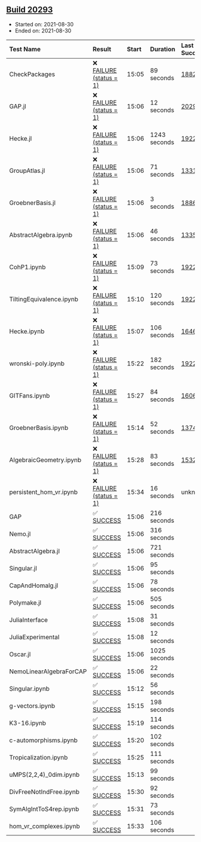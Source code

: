 ## [Build 20293](https://oscarci.mathematik.uni-kl.de/job/oscar/20293/)

* Started on: 2021-08-30
* Ended on: 2021-08-30

| Test Name    | Result | Start | Duration | Last Success | First Failure |
|:-------------|:-------|:------|:---------|:-------------|:--------------|
| CheckPackages | ❌ [FAILURE (status = 1)](https://oscarci.mathematik.uni-kl.de/job/oscar/20293/artifact/logs/build-20293/CheckPackages.log) | 15:05 | 89 seconds | [18822](https://oscarci.mathematik.uni-kl.de/job/oscar/18822/) | [18823](https://oscarci.mathematik.uni-kl.de/job/oscar/18823/) |
| GAP.jl | ❌ [FAILURE (status = 1)](https://oscarci.mathematik.uni-kl.de/job/oscar/20293/artifact/logs/build-20293/GAP.jl.log) | 15:06 | 12 seconds | [20291](https://oscarci.mathematik.uni-kl.de/job/oscar/20291/) | [20292](https://oscarci.mathematik.uni-kl.de/job/oscar/20292/) |
| Hecke.jl | ❌ [FAILURE (status = 1)](https://oscarci.mathematik.uni-kl.de/job/oscar/20293/artifact/logs/build-20293/Hecke.jl.log) | 15:06 | 1243 seconds | [19222](https://oscarci.mathematik.uni-kl.de/job/oscar/19222/) | [20152](https://oscarci.mathematik.uni-kl.de/job/oscar/20152/) |
| GroupAtlas.jl | ❌ [FAILURE (status = 1)](https://oscarci.mathematik.uni-kl.de/job/oscar/20293/artifact/logs/build-20293/GroupAtlas.jl.log) | 15:06 | 71 seconds | [13311](https://oscarci.mathematik.uni-kl.de/job/oscar/13311/) | [13312](https://oscarci.mathematik.uni-kl.de/job/oscar/13312/) |
| GroebnerBasis.jl | ❌ [FAILURE (status = 1)](https://oscarci.mathematik.uni-kl.de/job/oscar/20293/artifact/logs/build-20293/GroebnerBasis.jl.log) | 15:06 | 3 seconds | [18864](https://oscarci.mathematik.uni-kl.de/job/oscar/18864/) | [18865](https://oscarci.mathematik.uni-kl.de/job/oscar/18865/) |
| AbstractAlgebra.ipynb | ❌ [FAILURE (status = 1)](https://oscarci.mathematik.uni-kl.de/job/oscar/20293/artifact/logs/build-20293/AbstractAlgebra.ipynb.log) | 15:06 | 46 seconds | [13355](https://oscarci.mathematik.uni-kl.de/job/oscar/13355/) | [13356](https://oscarci.mathematik.uni-kl.de/job/oscar/13356/) |
| CohP1.ipynb | ❌ [FAILURE (status = 1)](https://oscarci.mathematik.uni-kl.de/job/oscar/20293/artifact/logs/build-20293/CohP1.ipynb.log) | 15:09 | 73 seconds | [19222](https://oscarci.mathematik.uni-kl.de/job/oscar/19222/) | [20152](https://oscarci.mathematik.uni-kl.de/job/oscar/20152/) |
| TiltingEquivalence.ipynb | ❌ [FAILURE (status = 1)](https://oscarci.mathematik.uni-kl.de/job/oscar/20293/artifact/logs/build-20293/TiltingEquivalence.ipynb.log) | 15:10 | 120 seconds | [19222](https://oscarci.mathematik.uni-kl.de/job/oscar/19222/) | [20152](https://oscarci.mathematik.uni-kl.de/job/oscar/20152/) |
| Hecke.ipynb | ❌ [FAILURE (status = 1)](https://oscarci.mathematik.uni-kl.de/job/oscar/20293/artifact/logs/build-20293/Hecke.ipynb.log) | 15:07 | 106 seconds | [16463](https://oscarci.mathematik.uni-kl.de/job/oscar/16463/) | [16464](https://oscarci.mathematik.uni-kl.de/job/oscar/16464/) |
| wronski-poly.ipynb | ❌ [FAILURE (status = 1)](https://oscarci.mathematik.uni-kl.de/job/oscar/20293/artifact/logs/build-20293/wronski-poly.ipynb.log) | 15:22 | 182 seconds | [19222](https://oscarci.mathematik.uni-kl.de/job/oscar/19222/) | [20152](https://oscarci.mathematik.uni-kl.de/job/oscar/20152/) |
| GITFans.ipynb | ❌ [FAILURE (status = 1)](https://oscarci.mathematik.uni-kl.de/job/oscar/20293/artifact/logs/build-20293/GITFans.ipynb.log) | 15:27 | 84 seconds | [16068](https://oscarci.mathematik.uni-kl.de/job/oscar/16068/) | [16069](https://oscarci.mathematik.uni-kl.de/job/oscar/16069/) |
| GroebnerBasis.ipynb | ❌ [FAILURE (status = 1)](https://oscarci.mathematik.uni-kl.de/job/oscar/20293/artifact/logs/build-20293/GroebnerBasis.ipynb.log) | 15:14 | 52 seconds | [13748](https://oscarci.mathematik.uni-kl.de/job/oscar/13748/) | [13749](https://oscarci.mathematik.uni-kl.de/job/oscar/13749/) |
| AlgebraicGeometry.ipynb | ❌ [FAILURE (status = 1)](https://oscarci.mathematik.uni-kl.de/job/oscar/20293/artifact/logs/build-20293/AlgebraicGeometry.ipynb.log) | 15:28 | 83 seconds | [15322](https://oscarci.mathematik.uni-kl.de/job/oscar/15322/) | [15323](https://oscarci.mathematik.uni-kl.de/job/oscar/15323/) |
| persistent_hom_vr.ipynb | ❌ [FAILURE (status = 1)](https://oscarci.mathematik.uni-kl.de/job/oscar/20293/artifact/logs/build-20293/persistent_hom_vr.ipynb.log) | 15:34 | 16 seconds | unknown | unknown |
| GAP | ✅ [SUCCESS](https://oscarci.mathematik.uni-kl.de/job/oscar/20293/artifact/logs/build-20293/GAP.log) | 15:06 | 216 seconds |  |  |
| Nemo.jl | ✅ [SUCCESS](https://oscarci.mathematik.uni-kl.de/job/oscar/20293/artifact/logs/build-20293/Nemo.jl.log) | 15:06 | 316 seconds |  |  |
| AbstractAlgebra.jl | ✅ [SUCCESS](https://oscarci.mathematik.uni-kl.de/job/oscar/20293/artifact/logs/build-20293/AbstractAlgebra.jl.log) | 15:06 | 721 seconds |  |  |
| Singular.jl | ✅ [SUCCESS](https://oscarci.mathematik.uni-kl.de/job/oscar/20293/artifact/logs/build-20293/Singular.jl.log) | 15:06 | 95 seconds |  |  |
| CapAndHomalg.jl | ✅ [SUCCESS](https://oscarci.mathematik.uni-kl.de/job/oscar/20293/artifact/logs/build-20293/CapAndHomalg.jl.log) | 15:06 | 78 seconds |  |  |
| Polymake.jl | ✅ [SUCCESS](https://oscarci.mathematik.uni-kl.de/job/oscar/20293/artifact/logs/build-20293/Polymake.jl.log) | 15:06 | 505 seconds |  |  |
| JuliaInterface | ✅ [SUCCESS](https://oscarci.mathematik.uni-kl.de/job/oscar/20293/artifact/logs/build-20293/JuliaInterface.log) | 15:08 | 31 seconds |  |  |
| JuliaExperimental | ✅ [SUCCESS](https://oscarci.mathematik.uni-kl.de/job/oscar/20293/artifact/logs/build-20293/JuliaExperimental.log) | 15:08 | 12 seconds |  |  |
| Oscar.jl | ✅ [SUCCESS](https://oscarci.mathematik.uni-kl.de/job/oscar/20293/artifact/logs/build-20293/Oscar.jl.log) | 15:06 | 1025 seconds |  |  |
| NemoLinearAlgebraForCAP | ✅ [SUCCESS](https://oscarci.mathematik.uni-kl.de/job/oscar/20293/artifact/logs/build-20293/NemoLinearAlgebraForCAP.log) | 15:06 | 22 seconds |  |  |
| Singular.ipynb | ✅ [SUCCESS](https://oscarci.mathematik.uni-kl.de/job/oscar/20293/artifact/logs/build-20293/Singular.ipynb.log) | 15:12 | 56 seconds |  |  |
| g-vectors.ipynb | ✅ [SUCCESS](https://oscarci.mathematik.uni-kl.de/job/oscar/20293/artifact/logs/build-20293/g-vectors.ipynb.log) | 15:15 | 198 seconds |  |  |
| K3-16.ipynb | ✅ [SUCCESS](https://oscarci.mathematik.uni-kl.de/job/oscar/20293/artifact/logs/build-20293/K3-16.ipynb.log) | 15:19 | 114 seconds |  |  |
| c-automorphisms.ipynb | ✅ [SUCCESS](https://oscarci.mathematik.uni-kl.de/job/oscar/20293/artifact/logs/build-20293/c-automorphisms.ipynb.log) | 15:20 | 102 seconds |  |  |
| Tropicalization.ipynb | ✅ [SUCCESS](https://oscarci.mathematik.uni-kl.de/job/oscar/20293/artifact/logs/build-20293/Tropicalization.ipynb.log) | 15:25 | 111 seconds |  |  |
| uMPS(2,2,4)_0dim.ipynb | ✅ [SUCCESS](https://oscarci.mathematik.uni-kl.de/job/oscar/20293/artifact/logs/build-20293/uMPS-2-2-4-_0dim.ipynb.log) | 15:13 | 99 seconds |  |  |
| DivFreeNotIndFree.ipynb | ✅ [SUCCESS](https://oscarci.mathematik.uni-kl.de/job/oscar/20293/artifact/logs/build-20293/DivFreeNotIndFree.ipynb.log) | 15:30 | 92 seconds |  |  |
| SymAlgIntToS4rep.ipynb | ✅ [SUCCESS](https://oscarci.mathematik.uni-kl.de/job/oscar/20293/artifact/logs/build-20293/SymAlgIntToS4rep.ipynb.log) | 15:31 | 73 seconds |  |  |
| hom_vr_complexes.ipynb | ✅ [SUCCESS](https://oscarci.mathematik.uni-kl.de/job/oscar/20293/artifact/logs/build-20293/hom_vr_complexes.ipynb.log) | 15:33 | 106 seconds |  |  |
